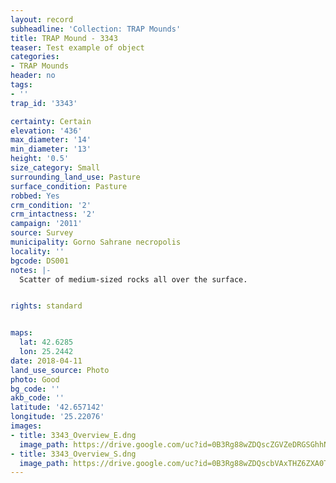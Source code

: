```yaml
---
layout: record
subheadline: 'Collection: TRAP Mounds'
title: TRAP Mound - 3343
teaser: Test example of object
categories:
- TRAP Mounds
header: no
tags:
- ''
trap_id: '3343'

certainty: Certain
elevation: '436'
max_diameter: '14'
min_diameter: '13'
height: '0.5'
size_category: Small
surrounding_land_use: Pasture
surface_condition: Pasture
robbed: Yes
crm_condition: '2'
crm_intactness: '2'
campaign: '2011'
source: Survey
municipality: Gorno Sahrane necropolis
locality: ''
bgcode: DS001
notes: |-
  Scatter of medium-sized rocks all over the surface.


rights: standard


maps:
  lat: 42.6285
  lon: 25.2442
date: 2018-04-11
land_use_source: Photo
photo: Good
bg_code: ''
akb_code: ''
latitude: '42.657142'
longitude: '25.22076'
images:
- title: 3343_Overview_E.dng
  image_path: https://drive.google.com/uc?id=0B3Rg88wZDQscZGVZeDRGSGhhNGc
- title: 3343_Overview_S.dng
  image_path: https://drive.google.com/uc?id=0B3Rg88wZDQscbVAxTHZ6ZXA0Tk0
---
```

